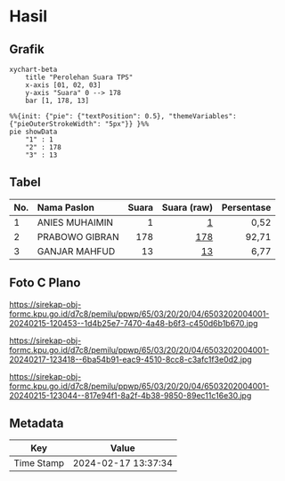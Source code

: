 # Hasil

## Grafik

```mermaid
xychart-beta
    title "Perolehan Suara TPS"
    x-axis [01, 02, 03]
    y-axis "Suara" 0 --> 178
    bar [1, 178, 13]
```

```mermaid
%%{init: {"pie": {"textPosition": 0.5}, "themeVariables": {"pieOuterStrokeWidth": "5px"}} }%%
pie showData
    "1" : 1
    "2" : 178
    "3" : 13
```

## Tabel

| No. | Nama Paslon    | Suara | Suara (raw) | Persentase |
|:--- |:-------------- | -----:| -----------:| ----------:|
| 1   | ANIES MUHAIMIN | 1     | [1][p-1]    | 0,52       |
| 2   | PRABOWO GIBRAN | 178   | [178][p-2]  | 92,71      |
| 3   | GANJAR MAHFUD  | 13    | [13][p-3]   | 6,77       |


[p-1]: https://github.com/gigit-pemilu/pemilu-2024-65-kalimantan-utara/blob/main/pilpres/hitung-suara/sub/65-kalimantan-utara/sub/03-nunukan/sub/20-lumbis-pansiangan/sub/2004-sumantipal/sub/001-tps/sub/paslon-1.txt
[p-2]: https://github.com/gigit-pemilu/pemilu-2024-65-kalimantan-utara/blob/main/pilpres/hitung-suara/sub/65-kalimantan-utara/sub/03-nunukan/sub/20-lumbis-pansiangan/sub/2004-sumantipal/sub/001-tps/sub/paslon-2.txt
[p-3]: https://github.com/gigit-pemilu/pemilu-2024-65-kalimantan-utara/blob/main/pilpres/hitung-suara/sub/65-kalimantan-utara/sub/03-nunukan/sub/20-lumbis-pansiangan/sub/2004-sumantipal/sub/001-tps/sub/paslon-3.txt

## Foto C Plano

https://sirekap-obj-formc.kpu.go.id/d7c8/pemilu/ppwp/65/03/20/20/04/6503202004001-20240215-120453--1d4b25e7-7470-4a48-b6f3-c450d6b1b670.jpg

https://sirekap-obj-formc.kpu.go.id/d7c8/pemilu/ppwp/65/03/20/20/04/6503202004001-20240217-123418--6ba54b91-eac9-4510-8cc8-c3afc1f3e0d2.jpg

https://sirekap-obj-formc.kpu.go.id/d7c8/pemilu/ppwp/65/03/20/20/04/6503202004001-20240215-123044--817e94f1-8a2f-4b38-9850-89ec11c16e30.jpg


## Metadata

| Key        | Value               |
| ---------- | ------------------- |
| Time Stamp | 2024-02-17 13:37:34 |



